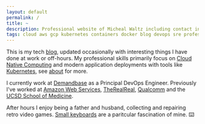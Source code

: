 ```yaml
---
layout: default
permalink: /
title: ~
description: Professional website of Micheal Waltz including contact information, skills, and blog posts
tags: cloud aws gcp kubernetes containers docker blog devops sre professional
---
```


This is my tech [blog](/blog), updated occasionally with interesting things I have done at work or off-hours. My professional skills primarily focus on [Cloud Native Computing](https://www.cncf.io/) and modern application deployments with tools like [Kubernetes](https://kubernetes.io/), see [about](/about) for more.

I currently work at [Demandbase](https://www.demandbase.com) as a Principal DevOps Engineer. Previously I've worked at [Amazon Web Services](https://aws.amazon.com), [TheRealReal](https://www.therealreal.com), [Qualcomm](https://www.qualcomm.com) and the [UCSD School of Medicine](https://medschool.ucsd.edu).

After hours I enjoy being a father and husband, collecting and repairing retro video games. [Small keyboards](/assets/images/gergoplex.jpg) are a paritcular fascination of mine. ⌨️
